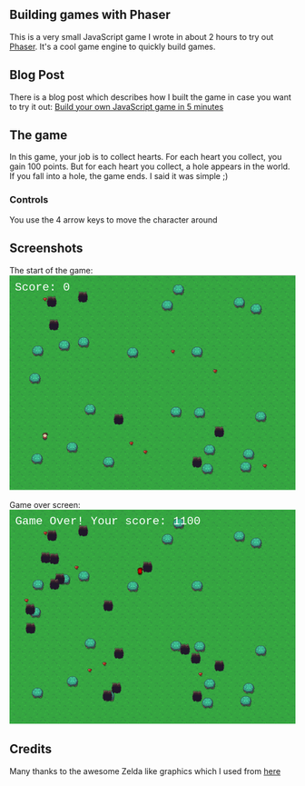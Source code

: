 ## Building games with Phaser

This is a very small JavaScript game I wrote in about 2 hours to try out [Phaser](https://phaser.io/).
It's a cool game engine to quickly build games.

## Blog Post

There is a blog post which describes how I built the game in case you want to try it out: [Build your own JavaScript game in 5 minutes](https://www.paepper.com/blog/posts/build-your-own-javascript-game-in-5-minutes/)

## The game

In this game, your job is to collect hearts. For each heart you collect, you gain 100 points. But for each heart you collect, a hole appears in the world.
If you fall into a hole, the game ends. 
I said it was simple ;) 

### Controls

You use the 4 arrow keys to move the character around

## Screenshots

The start of the game:
![Game starts](screenshots/start_game.png)

Game over screen:
![Game over](screenshots/game_over.png)

## Credits

Many thanks to the awesome Zelda like graphics which I used from [here](https://opengameart.org/content/zelda-like-tilesets-and-sprites)
